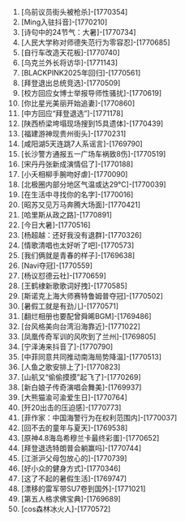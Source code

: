 
1. [乌前议员街头被枪杀]-[1770354]
1. [Ming入驻抖音]-[1770210]
1. [诗句中的24节气：大暑]-[1770734]
1. [人民大学称对师德失范行为零容忍]-[1770685]
1. [自行车改造天花板]-[1770740]
1. [乌克兰外长将访华]-[1771143]
1. [BLACKPINK2025年回归]-[1770561]
1. [拜登退出总统竞选]-[1770509]
1. [校方回应女博士举报导师性骚扰]-[1770619]
1. [你比星光美丽开始追妻]-[1770860]
1. [中方回应“拜登退选”]-[1771178]
1. [陕西桥梁垮塌现场搜到15具遗体]-[1770439]
1. [福建游神现贵州街头]-[1770231]
1. [咸阳湖5天连跳7人系谣言]-[1769790]
1. [长沙警方通报五一广场车祸致8伤]-[1770519]
1. [宋丹丹张新成演情侣了]-[1770188]
1. [小夭相柳手腕吻好虐]-[1770090]
1. [北极圈内部分地区气温或达29℃]-[1770039]
1. [在生活中寻找你的名字]-[1770016]
1. [昭苏又见万马奔腾大场面]-[1770421]
1. [哈里斯从政之路]-[1770891]
1. [今日大暑]-[1770516]
1. [杨超越：还好我没有退群]-[1770326]
1. [情歌清唱也太好听了吧]-[1770573]
1. [我们俩就是青春的样子]-[1769638]
1. [Navi夺冠]-[1770559]
1. [杨议怼德云社]-[1770659]
1. [王鹤棣新歌歌词好拽]-[1770585]
1. [斯诺克上海大师赛特鲁姆普夺冠]-[1770502]
1. [暑假工就是有劲儿]-[1770571]
1. [翻烂相册也要配曾舜晞BGM]-[1769486]
1. [台风格美向台湾沿海靠近]-[1771022]
1. [凤凰传奇军训的风吹到了兰州]-[1769805]
1. [宁泽涛来抖音了]-[1770790]
1. [中菲同意共同推动南海局势降温]-[1770513]
1. [人鱼之歌安排上了]-[1770823]
1. [山航又“偷偷摸摸”起飞了]-[1770269]
1. [新白娘子传奇演唱会舞美]-[1769937]
1. [大熊猫渝可渝爱生日]-[1770764]
1. [歼20出击的压迫感]-[1770773]
1. [菲作家：中国海警行为在权利范围内]-[1770037]
1. [回不去的童年与夏天]-[1769538]
1. [原神4.8海岛希穆兰卡最终彩蛋]-[1770652]
1. [拜登退选特朗普会躺赢吗]-[1770744]
1. [江浙沪父母包放心的]-[1770739]
1. [好小众的健身方式]-[1770346]
1. [这了不起的暑假生活]-[1769747]
1. [漂移的雷军带SU7卷到国外]-[1771021]
1. [第五人格求佛宝典]-[1769689]
1. [cos森林冰火人]-[1770572]